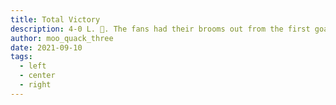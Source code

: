 ```yaml
---
title: Total Victory
description: 4-0 L. 🧹. The fans had their brooms out from the first goal. The great moo_quack_three has fallen.
author: moo_quack_three
date: 2021-09-10
tags:
  - left
  - center
  - right
---
```


